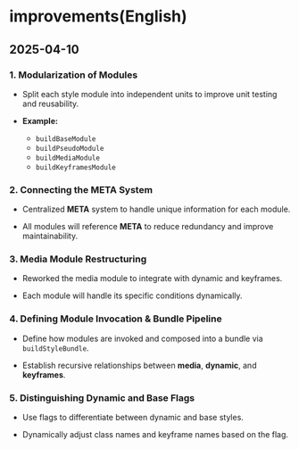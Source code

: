 # improvements(English)

## 2025-04-10

### 1. Modularization of Modules

-   Split each style module into independent units to improve unit testing and reusability.

-   **Example:**

    -   `buildBaseModule`
    -   `buildPseudoModule`
    -   `buildMediaModule`
    -   `buildKeyframesModule`

### 2. Connecting the META System

-   Centralized **META** system to handle unique information for each module.

-   All modules will reference **META** to reduce redundancy and improve maintainability.

### 3. Media Module Restructuring

-   Reworked the media module to integrate with dynamic and keyframes.

-   Each module will handle its specific conditions dynamically.

### 4. Defining Module Invocation & Bundle Pipeline

-   Define how modules are invoked and composed into a bundle via `buildStyleBundle`.

-   Establish recursive relationships between **media**, **dynamic**, and **keyframes**.

### 5. Distinguishing Dynamic and Base Flags

-   Use flags to differentiate between dynamic and base styles.

-   Dynamically adjust class names and keyframe names based on the flag.
